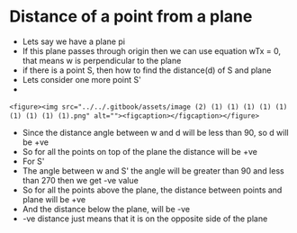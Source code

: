 # Distance of a point from a plane

* Lets say we have a plane pi
* If this plane passes through origin then we can use equation wTx = 0, that means w is perpendicular to the plane
* if there is a point S, then how to find the distance(d) of S and plane&#x20;
* Lets consider one more point S'
*

    <figure><img src="../../.gitbook/assets/image (2) (1) (1) (1) (1) (1) (1) (1) (1) (1).png" alt=""><figcaption></figcaption></figure>
* Since the distance angle between w and d will be less than 90, so d will be +ve
* So for all the points on top of the plane the distance will be +ve
* For S'
* The angle between w and S' the angle will be greater than 90 and less than 270 then we get -ve value
* So for all the points above the plane, the distance between points and plane will be +ve
* And the distance below the plane, will be -ve
* \-ve distance just means that it is on the opposite side of the plane
